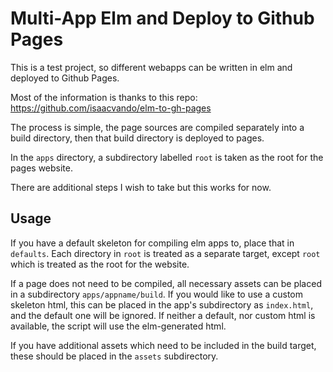 # Multi-App Elm and Deploy to Github Pages

This is a test project, so different webapps can be written in elm and deployed to Github Pages.

Most of the information is thanks to this repo: <https://github.com/isaacvando/elm-to-gh-pages>

The process is simple, the page sources are compiled separately into a build directory, then that build directory is deployed to pages.

In the `apps` directory, a subdirectory labelled `root` is taken as the root for the pages website.

There are additional steps I wish to take but this works for now.

## Usage

If you have a default skeleton for compiling elm apps to, place that in `defaults`. Each directory in `root` is treated as a separate target, except `root` which is treated as the root for the website.

If a page does not need to be compiled, all necessary assets can be placed in a subdirectory `apps/appname/build`. If you would like to use a custom skeleton html, this can be placed in the app's subdirectory as `index.html`, and the default one will be ignored. If neither a default, nor custom html is available, the script will use the elm-generated html.

If you have additional assets which need to be included in the build target, these should be placed in the `assets` subdirectory.
